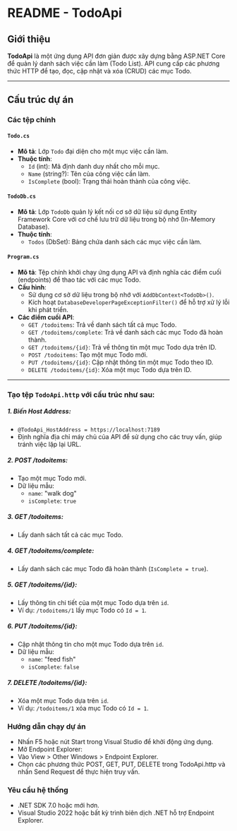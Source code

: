 # README - TodoApi

## Giới thiệu

**TodoApi** là một ứng dụng API đơn giản được xây dựng bằng ASP.NET Core để quản lý danh sách việc cần làm (Todo List). API cung cấp các phương thức HTTP để tạo, đọc, cập nhật và xóa (CRUD) các mục Todo.

---

## Cấu trúc dự án

### Các tệp chính

#### `Todo.cs`
- **Mô tả**: Lớp `Todo` đại diện cho một mục việc cần làm.
- **Thuộc tính**:
  - `Id` (int): Mã định danh duy nhất cho mỗi mục.
  - `Name` (string?): Tên của công việc cần làm.
  - `IsComplete` (bool): Trạng thái hoàn thành của công việc.

#### `TodoDb.cs`
- **Mô tả**: Lớp `TodoDb` quản lý kết nối cơ sở dữ liệu sử dụng Entity Framework Core với cơ chế lưu trữ dữ liệu trong bộ nhớ (In-Memory Database).
- **Thuộc tính**:
  - `Todos` (DbSet<Todo>): Bảng chứa danh sách các mục việc cần làm.

#### `Program.cs`
- **Mô tả**: Tệp chính khởi chạy ứng dụng API và định nghĩa các điểm cuối (endpoints) để thao tác với các mục Todo.
- **Cấu hình**:
  - Sử dụng cơ sở dữ liệu trong bộ nhớ với `AddDbContext<TodoDb>()`.
  - Kích hoạt `DatabaseDeveloperPageExceptionFilter()` để hỗ trợ xử lý lỗi khi phát triển.
- **Các điểm cuối API**:
  - `GET /todoitems`: Trả về danh sách tất cả mục Todo.
  - `GET /todoitems/complete`: Trả về danh sách các mục Todo đã hoàn thành.
  - `GET /todoitems/{id}`: Trả về thông tin một mục Todo dựa trên ID.
  - `POST /todoitems`: Tạo một mục Todo mới.
  - `PUT /todoitems/{id}`: Cập nhật thông tin một mục Todo theo ID.
  - `DELETE /todoitems/{id}`: Xóa một mục Todo dựa trên ID.

---
### Tạo tệp `TodoApi.http` với cấu trúc như sau:

##### 1. **Biến Host Address**:  
   - `@TodoApi_HostAddress = https://localhost:7189`  
   - Định nghĩa địa chỉ máy chủ của API để sử dụng cho các truy vấn, giúp tránh việc lặp lại URL.

##### 2. **POST /todoitems**:  
   - Tạo một mục Todo mới.  
   - Dữ liệu mẫu:  
     - `name`: "walk dog"  
     - `isComplete`: `true`

##### 3. **GET /todoitems**:  
   - Lấy danh sách tất cả các mục Todo.

##### 4. **GET /todoitems/complete**:  
   - Lấy danh sách các mục Todo đã hoàn thành (`IsComplete = true`).

##### 5. **GET /todoitems/{id}**:  
   - Lấy thông tin chi tiết của một mục Todo dựa trên `id`.  
   - Ví dụ: `/todoitems/1` lấy mục Todo có `Id = 1`.

##### 6. **PUT /todoitems/{id}**:  
   - Cập nhật thông tin cho một mục Todo dựa trên `id`.  
   - Dữ liệu mẫu:  
     - `name`: "feed fish"  
     - `isComplete`: `false`

##### 7. **DELETE /todoitems/{id}**:  
   - Xóa một mục Todo dựa trên `id`.  
   - Ví dụ: `/todoitems/1` xóa mục Todo có `Id = 1`.
### Hướng dẫn chạy dự án
- Nhấn F5 hoặc nút Start trong Visual Studio để khởi động ứng dụng.
- Mở Endpoint Explorer:
- Vào View > Other Windows > Endpoint Explorer.
- Chọn các phương thức POST, GET, PUT, DELETE trong TodoApi.http và nhấn Send Request để thực hiện truy vấn.
### Yêu cầu hệ thống
- .NET SDK 7.0 hoặc mới hơn.
- Visual Studio 2022 hoặc bất kỳ trình biên dịch .NET hỗ trợ Endpoint Explorer.
